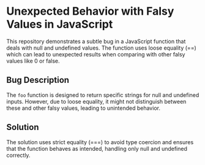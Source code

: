 # Unexpected Behavior with Falsy Values in JavaScript

This repository demonstrates a subtle bug in a JavaScript function that deals with null and undefined values. The function uses loose equality (==) which can lead to unexpected results when comparing with other falsy values like 0 or false. 

## Bug Description

The `foo` function is designed to return specific strings for null and undefined inputs. However, due to loose equality, it might not distinguish between these and other falsy values, leading to unintended behavior.

## Solution

The solution uses strict equality (===) to avoid type coercion and ensures that the function behaves as intended, handling only null and undefined correctly.